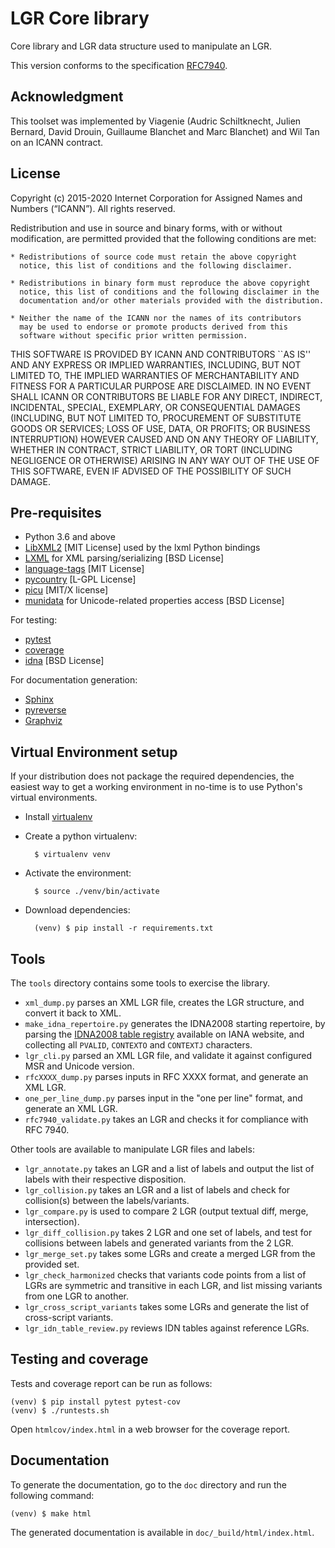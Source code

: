 # LGR Core library

Core library and LGR data structure used to manipulate an LGR.

This version conforms to the specification [RFC7940](https://www.rfc-editor.org/rfc/rfc7940.txt).

## Acknowledgment

This toolset was implemented by Viagenie (Audric Schiltknecht, Julien Bernard,
David Drouin, Guillaume Blanchet and Marc Blanchet) and Wil Tan on an ICANN contract.

## License

Copyright (c) 2015-2020 Internet Corporation for Assigned Names and
Numbers (“ICANN”). All rights reserved.

Redistribution and use in source and binary forms, with or without
modification, are permitted provided that the following conditions are met:

    * Redistributions of source code must retain the above copyright
      notice, this list of conditions and the following disclaimer.

    * Redistributions in binary form must reproduce the above copyright
      notice, this list of conditions and the following disclaimer in the
      documentation and/or other materials provided with the distribution.

    * Neither the name of the ICANN nor the names of its contributors
      may be used to endorse or promote products derived from this
      software without specific prior written permission.

THIS SOFTWARE IS PROVIDED BY ICANN AND CONTRIBUTORS ``AS IS'' AND ANY
EXPRESS OR IMPLIED WARRANTIES, INCLUDING, BUT NOT LIMITED TO, THE
IMPLIED WARRANTIES OF MERCHANTABILITY AND FITNESS FOR A PARTICULAR
PURPOSE ARE DISCLAIMED. IN NO EVENT SHALL ICANN OR CONTRIBUTORS BE
LIABLE FOR ANY DIRECT, INDIRECT, INCIDENTAL, SPECIAL, EXEMPLARY, OR
CONSEQUENTIAL DAMAGES (INCLUDING, BUT NOT LIMITED TO, PROCUREMENT OF
SUBSTITUTE GOODS OR SERVICES; LOSS OF USE, DATA, OR PROFITS; OR BUSINESS
INTERRUPTION) HOWEVER CAUSED AND ON ANY THEORY OF LIABILITY, WHETHER IN
CONTRACT, STRICT LIABILITY, OR TORT (INCLUDING NEGLIGENCE OR OTHERWISE)
ARISING IN ANY WAY OUT OF THE USE OF THIS SOFTWARE, EVEN IF ADVISED OF
THE POSSIBILITY OF SUCH DAMAGE.

## Pre-requisites

* Python 3.6 and above
* [LibXML2](http://www.xmlsoft.org/) [MIT License] used by the lxml Python bindings
* [LXML](http://lxml.de/) for XML parsing/serializing [BSD License]
* [language-tags](https://github.com/OnroerendErfgoed/language-tags) [MIT License]
* [pycountry](https://github.com/flyingcircusio/pycountry) [L-GPL License]
* [picu](https://pypi.python.org/pypi/picu) [MIT/X license]
* [munidata](https://github.com/icann/munidata) for Unicode-related properties access [BSD License]

For testing:

* [pytest](https://docs.pytest.org/)
* [coverage](http://nedbatchelder.com/code/coverage/)
* [idna](https://github.com/kjd/idna) [BSD License]

For documentation generation:

* [Sphinx](http://www.sphinx-doc.org/en/stable/)
* [pyreverse](https://pypi.python.org/pypi/pylint/)
* [Graphviz](http://www.graphviz.org/)


## Virtual Environment setup

If your distribution does not package the required dependencies, the easiest way
to get a working environment in no-time is to use Python's virtual environments.

* Install [virtualenv](https://github.com/pypa/virtualenv)
* Create a python virtualenv:

		$ virtualenv venv

* Activate the environment:

		$ source ./venv/bin/activate

* Download dependencies:

		(venv) $ pip install -r requirements.txt

## Tools

The `tools` directory contains some tools to exercise the library.

* `xml_dump.py` parses an XML LGR file, creates the LGR structure, and convert
  it back to XML.
* `make_idna_repertoire.py` generates the IDNA2008 starting repertoire, by
  parsing the [IDNA2008 table registry](http://www.iana.org/assignments/idna-tables/idna-tables.xhtml)
  available on IANA website, and collecting all `PVALID`, `CONTEXTO` and `CONTEXTJ` characters.
* `lgr_cli.py` parsed an XML LGR file, and validate it against configured MSR
  and Unicode version.
* `rfcXXXX_dump.py` parses inputs in RFC XXXX format, and generate an XML LGR.
* `one_per_line_dump.py` parses input in the "one per line" format, and generate an XML LGR.
* `rfc7940_validate.py` takes an LGR and checks it for compliance with RFC 7940.

Other tools are available to manipulate LGR files and labels:
* `lgr_annotate.py` takes an LGR and a list of labels and output
  the list of labels with their respective disposition.
* `lgr_collision.py` takes an LGR and a list of labels and check
  for collision(s) between the labels/variants.
* `lgr_compare.py` is used to compare 2 LGR (output textual diff, merge, intersection).
* `lgr_diff_collision.py` takes 2 LGR and one set of labels,
  and test for collisions between labels and generated variants from the 2 LGR.
* `lgr_merge_set.py` takes some LGRs and create a merged LGR from the provided set.
* `lgr_check_harmonized` checks that variants code points from a list of LGRs are symmetric and transitive in each LGR,
  and list missing variants from one LGR to another.
* `lgr_cross_script_variants` takes some LGRs and generate the list of cross-script variants.
* `lgr_idn_table_review.py` reviews IDN tables against reference LGRs.

## Testing and coverage

Tests and coverage report can be run as follows:

	(venv) $ pip install pytest pytest-cov
	(venv) $ ./runtests.sh

Open `htmlcov/index.html` in a web browser for the coverage report.

## Documentation

To generate the documentation, go to the `doc` directory and run the following command:

	(venv) $ make html

The generated documentation is available in `doc/_build/html/index.html`.

